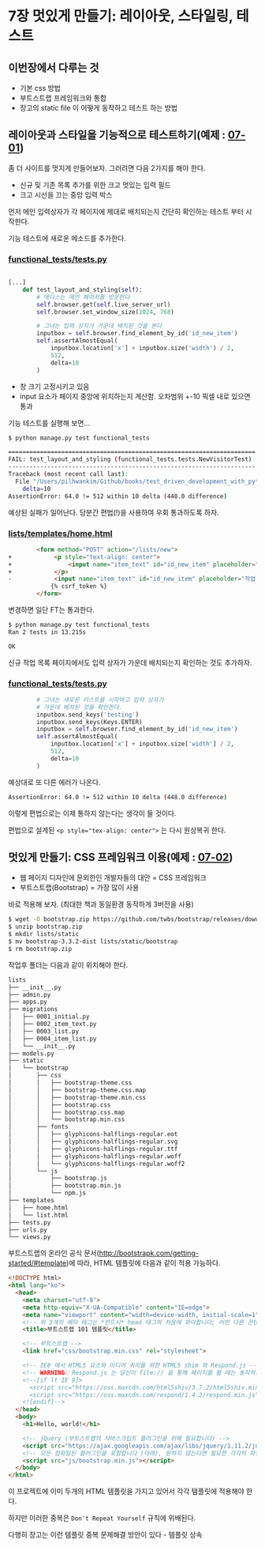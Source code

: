 # 7장 멋있게 만들기: 레이아웃, 스타일링, 테스트

## 이번장에서 다루는 것

- 기본 css 방법
- 부트스트랩 프레임워크와 통합
- 장고의 static file 이 어떻게 동작하고 테스트 하는 방법

## 레이아웃과 스타일을 기능적으로 테스트하기(예제 : [07-01](./07-01))

좀 더 사이트를 멋지게 만들어보자. 그러려면 다음 2가지를 해야 한다.

- 신규 및 기존 목록 추가를 위한 크고 멋있는 입력 필드
- 크고 시선을 끄는 중앙 입력 박스

먼저 메인 입력상자가 각 페이지에 제대로 배치되는지 간단히 확인하는 테스트 부터 시작한다.

기능 테스트에 새로운 메소드를 추가한다.

### [functional_tests/tests.py](./07-01/superlists/functional_tests/tests.py)

```py

[...]
    def test_layout_and_styling(self):
        # 에디스는 메인 페이지를 방문한다
        self.browser.get(self.live_server_url)
        self.browser.set_window_size(1024, 768)

        # 그녀는 입력 상자가 가운데 배치된 것을 본다
        inputbox = self.browser.find_element_by_id('id_new_item')
        self.assertAlmostEqual(
            inputbox.location['x'] + inputbox.size('width') / 2,
            512,
            delta=10
        )
```

- 창 크기 고정시키고 있음
- input 요소가 페이지 중앙에 위치하는지 계산함. 오차범위 +-10 픽셀 내로 있으면 통과

기능 테스트를 실행해 보면...

```sh
$ python manage.py test functional_tests

======================================================================
FAIL: test_layout_and_styling (functional_tests.tests.NewVisitorTest)
----------------------------------------------------------------------
Traceback (most recent call last):
  File "/Users/pilhwankim/Github/books/test_driven_development_with_python/ch07/07-01/superlists/functional_tests/tests.py", line 105, in test_layout_and_styling
    delta=10
AssertionError: 64.0 != 512 within 10 delta (448.0 difference)
```

예상된 실패가 일어난다. 당분간 편법(!)을 사용하여 우회 통과하도록 하자.

### [lists/templates/home.html](./07-01/superlists/lists/templates/home.html)

```html
        <form method="POST" action="/lists/new">
+            <p style="text-align: center">
+                <input name="item_text" id="id_new_item" placeholder="작업 아이템 입력">
+            </p>
-            <input name="item_text" id="id_new_item" placeholder="작업 아이템 입력">
            {% csrf_token %}
        </form>
```

변경하면 일단 FT는 통과한다.

```sh
$ python manage.py test functional_tests
Ran 2 tests in 13.215s

OK
```

신규 작업 목록 페이지에서도 입력 상자가 가운데 배치되는지 확인하는 것도 추가하자.

### [functional_tests/tests.py](./07-01/superlists/functional_tests/tests.py)

```py
        # 그녀는 새로운 리스트를 시작하고 입력 상자가
        # 가운데 배치된 것을 확인한다.
        inputbox.send_keys('testing')
        inputbox.send_keys(Keys.ENTER)
        inputbox = self.browser.find_element_by_id('id_new_item')
        self.assertAlmostEqual(
            inputbox.location['x'] + inputbox.size['width'] / 2,
            512,
            delta=10
        )
```

예상대로 또 다른 에러가 나온다.

```sh
AssertionError: 64.0 != 512 within 10 delta (448.0 difference)
```

이렇게 편법으로는 이제 통하지 않는다는 생각이 들 것이다.

편법으로 설계된 `<p style="tex-align: center">` 는 다시 원상복귀 한다.

## 멋있게 만들기: CSS 프레임워크 이용(예제 : [07-02](./07-02))

- 웹 페이지 디자인에 문외한인 개발자들의 대안 = CSS 프레임워크
- 부트스트랩(Bootstrap) = 가장 많이 사용

바로 적용해 보자. (최대한 책과 동일환경 동작하게 3버전을 사용)

```sh
$ wget -O bootstrap.zip https://github.com/twbs/bootstrap/releases/download/v3.3.2/bootstrap-3.3.2-dist.zip
$ unzip bootstrap.zip
$ mkdir lists/static
$ mv bootstrap-3.3.2-dist lists/static/bootstrap
$ rm bootstrap.zip
```

작업후 폴더는 다음과 같이 위치해야 한다.

```sh
lists
├── __init__.py
├── admin.py
├── apps.py
├── migrations
│   ├── 0001_initial.py
│   ├── 0002_item_text.py
│   ├── 0003_list.py
│   ├── 0004_item_list.py
│   └── __init__.py
├── models.py
├── static
│   └── bootstrap
│       ├── css
│       │   ├── bootstrap-theme.css
│       │   ├── bootstrap-theme.css.map
│       │   ├── bootstrap-theme.min.css
│       │   ├── bootstrap.css
│       │   ├── bootstrap.css.map
│       │   └── bootstrap.min.css
│       ├── fonts
│       │   ├── glyphicons-halflings-regular.eot
│       │   ├── glyphicons-halflings-regular.svg
│       │   ├── glyphicons-halflings-regular.ttf
│       │   ├── glyphicons-halflings-regular.woff
│       │   └── glyphicons-halflings-regular.woff2
│       └── js
│           ├── bootstrap.js
│           ├── bootstrap.min.js
│           └── npm.js
├── templates
│   ├── home.html
│   └── list.html
├── tests.py
├── urls.py
└── views.py
```

부트스트랩의 온라인 공식 문서(http://bootstrapk.com/getting-started/#template)에 따라, HTML 템플릿에 다음과 같이 적용 가능하다.

```html
<!DOCTYPE html>
<html lang="ko">
  <head>
    <meta charset="utf-8">
    <meta http-equiv="X-UA-Compatible" content="IE=edge">
    <meta name="viewport" content="width=device-width, initial-scale=1">
    <!-- 위 3개의 메타 태그는 *반드시* head 태그의 처음에 와야합니다; 어떤 다른 콘텐츠들은 반드시 이 태그들 *다음에* 와야 합니다 -->
    <title>부트스트랩 101 템플릿</title>

    <!-- 부트스트랩 -->
    <link href="css/bootstrap.min.css" rel="stylesheet">

    <!-- IE8 에서 HTML5 요소와 미디어 쿼리를 위한 HTML5 shim 와 Respond.js -->
    <!-- WARNING: Respond.js 는 당신이 file:// 을 통해 페이지를 볼 때는 동작하지 않습니다. -->
    <!--[if lt IE 9]>
      <script src="https://oss.maxcdn.com/html5shiv/3.7.2/html5shiv.min.js"></script>
      <script src="https://oss.maxcdn.com/respond/1.4.2/respond.min.js"></script>
    <![endif]-->
  </head>
  <body>
    <h1>Hello, world!</h1>

    <!-- jQuery (부트스트랩의 자바스크립트 플러그인을 위해 필요합니다) -->
    <script src="https://ajax.googleapis.com/ajax/libs/jquery/1.11.2/jquery.min.js"></script>
    <!-- 모든 컴파일된 플러그인을 포함합니다 (아래), 원하지 않는다면 필요한 각각의 파일을 포함하세요 -->
    <script src="js/bootstrap.min.js"></script>
  </body>
</html>
```

이 프로젝트에 이미 두개의 HTML 템플릿을 가지고 있어서 각각 템플릿에 적용해야 한다.

하지만 이러한 중복은 `Don't Repeat Yourself` 규칙에 위배된다.

다행히 장고는 이런 템플릿 중복 문제해결 방안이 있다 - 템플릿 상속

